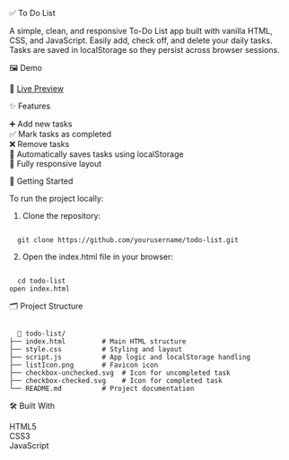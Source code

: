 ✅ To Do List

A simple, clean, and responsive To-Do List app built with vanilla HTML, CSS, and JavaScript. Easily add, check off, and delete your daily tasks. Tasks are saved in localStorage so they persist across browser sessions.

🖼️ Demo

🔗 <a href="https://adrians-todo-list.netlify.app">Live Preview</a>

✨ Features

➕ Add new tasks<br>
✅ Mark tasks as completed<br>
❌ Remove tasks<br>
💾 Automatically saves tasks using localStorage<br>
📱 Fully responsive layout<br>


🚀 Getting Started

To run the project locally:

1. Clone the repository:
<pre><code>
  git clone https://github.com/yourusername/todo-list.git
</code></pre>

2. Open the index.html file in your browser:
<pre><code>
  cd todo-list
open index.html
</code></pre>

🗂 Project Structure

<pre><code>
  📂 todo-list/
├── index.html         # Main HTML structure
├── style.css          # Styling and layout
├── script.js          # App logic and localStorage handling
├── listIcon.png       # Favicon icon
├── checkbox-unchecked.svg  # Icon for uncompleted task
├── checkbox-checked.svg    # Icon for completed task
└── README.md          # Project documentation
</code></pre>

🛠 Built With

HTML5<br>
CSS3<br>
JavaScript<br>
